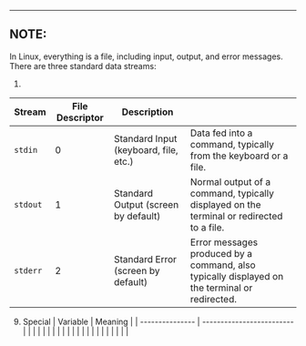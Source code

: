 -----------------------------------------
NOTE: 
-----------------------------------------
In Linux, everything is a file, including input, output, and error messages. There are three standard data streams:

1. 
| Stream   | File Descriptor | Description                           |                                                                                               |     
| -------- | --------------- | ------------------------------------- | --------------------------------------------------------------------------------------------- |
| `stdin`  | 0               | Standard Input (keyboard, file, etc.) | Data fed into a command, typically from the keyboard or a file.                               |
| `stdout` | 1               | Standard Output (screen by default)   | Normal output of a command, typically displayed on the terminal or redirected to a file.      |
| `stderr` | 2               | Standard Error (screen by default)    | Error messages produced by a command, also typically displayed on the terminal or redirected. |




9. Special 
    | Variable        | Meaning                   |
    | --------------- | ------------------------- |
    |                 |                           |
    |                 |                           |
    |                 |                           |
    |                 |                           |
    |                 |                           |
    |                 |                           |
    |                 |                           |